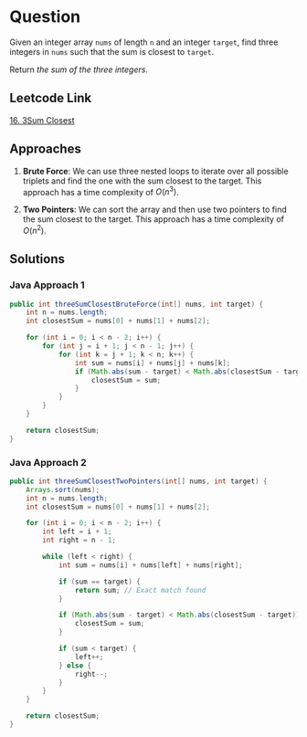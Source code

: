 # Question

Given an integer array `nums` of length `n` and an integer `target`, find three integers in `nums` such that the sum is closest to `target`.

Return _the sum of the three integers._

## Leetcode Link

[16. 3Sum Closest](https://leetcode.com/problems/3sum-closest/)

## Approaches

1. **Brute Force**: We can use three nested loops to iterate over all possible triplets and find the one with the sum closest to the target. This approach has a time complexity of $O(n^3)$.

2. **Two Pointers**: We can sort the array and then use two pointers to find the sum closest to the target. This approach has a time complexity of $O(n^2)$.

## Solutions

### Java Approach 1

```java
public int threeSumClosestBruteForce(int[] nums, int target) {
    int n = nums.length;
    int closestSum = nums[0] + nums[1] + nums[2];

    for (int i = 0; i < n - 2; i++) {
        for (int j = i + 1; j < n - 1; j++) {
            for (int k = j + 1; k < n; k++) {
                int sum = nums[i] + nums[j] + nums[k];
                if (Math.abs(sum - target) < Math.abs(closestSum - target)) {
                    closestSum = sum;
                }
            }
        }
    }

    return closestSum;
}
```

### Java Approach 2

```java
public int threeSumClosestTwoPointers(int[] nums, int target) {
    Arrays.sort(nums);
    int n = nums.length;
    int closestSum = nums[0] + nums[1] + nums[2];

    for (int i = 0; i < n - 2; i++) {
        int left = i + 1;
        int right = n - 1;

        while (left < right) {
            int sum = nums[i] + nums[left] + nums[right];

            if (sum == target) {
                return sum; // Exact match found
            }

            if (Math.abs(sum - target) < Math.abs(closestSum - target)) {
                closestSum = sum;
            }

            if (sum < target) {
                left++;
            } else {
                right--;
            }
        }
    }

    return closestSum;
}
```
